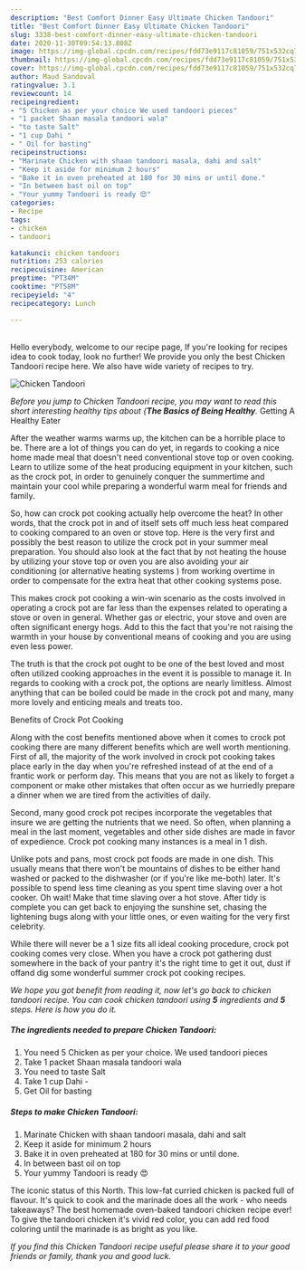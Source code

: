```yaml
---
description: "Best Comfort Dinner Easy Ultimate Chicken Tandoori"
title: "Best Comfort Dinner Easy Ultimate Chicken Tandoori"
slug: 3338-best-comfort-dinner-easy-ultimate-chicken-tandoori
date: 2020-11-30T09:54:13.808Z
image: https://img-global.cpcdn.com/recipes/fdd73e9117c81059/751x532cq70/chicken-tandoori-recipe-main-photo.jpg
thumbnail: https://img-global.cpcdn.com/recipes/fdd73e9117c81059/751x532cq70/chicken-tandoori-recipe-main-photo.jpg
cover: https://img-global.cpcdn.com/recipes/fdd73e9117c81059/751x532cq70/chicken-tandoori-recipe-main-photo.jpg
author: Maud Sandoval
ratingvalue: 3.1
reviewcount: 14
recipeingredient:
- "5 Chicken as per your choice We used tandoori pieces"
- "1 packet Shaan masala tandoori wala"
- "to taste Salt"
- "1 cup Dahi "
- " Oil for basting"
recipeinstructions:
- "Marinate Chicken with shaan tandoori masala, dahi and salt"
- "Keep it aside for minimum 2 hours"
- "Bake it in oven preheated at 180 for 30 mins or until done."
- "In between bast oil on top"
- "Your yummy Tandoori is ready 😍"
categories:
- Recipe
tags:
- chicken
- tandoori

katakunci: chicken tandoori 
nutrition: 253 calories
recipecuisine: American
preptime: "PT34M"
cooktime: "PT58M"
recipeyield: "4"
recipecategory: Lunch

---
```

<br>
Hello everybody, welcome to our recipe page, If you're looking for recipes idea to cook today, look no further! We provide you only the best Chicken Tandoori recipe here. We also have wide variety of recipes to try.
<br>


![Chicken Tandoori](https://img-global.cpcdn.com/recipes/fdd73e9117c81059/751x532cq70/chicken-tandoori-recipe-main-photo.jpg)

<i>Before you jump to Chicken Tandoori recipe, you may want to read this short interesting healthy tips about {<strong>The Basics of Being Healthy</strong>.</i>
Getting A Healthy Eater


After the weather warms warms up, the kitchen can be a horrible place to be. There are a lot of things you can do yet, in regards to cooking a nice home made meal that doesn't need conventional stove top or oven cooking. Learn to utilize some of the heat producing equipment in your kitchen, such as the crock pot, in order to genuinely conquer the summertime and maintain your cool while preparing a wonderful warm meal for friends and family.

So, how can crock pot cooking actually help overcome the heat? In other words, that the crock pot in and of itself sets off much less heat compared to cooking compared to an oven or stove top. Here is the very first and possibly the best reason to utilize the crock pot in your summer meal preparation. You should also look at the fact that by not heating the house by utilizing your stove top or oven you are also avoiding your air conditioning (or alternative heating systems ) from working overtime in order to compensate for the extra heat that other cooking systems pose.

This makes crock pot cooking a win-win scenario as the costs involved in operating a crock pot are far less than the expenses related to operating a stove or oven in general. Whether gas or electric, your stove and oven are often significant energy hogs. Add to this the fact that you're not raising the warmth in your house by conventional means of cooking and you are using even less power.

 The truth is that the crock pot ought to be one of the best loved and most often utilized cooking approaches in the event it is possible to manage it. In regards to cooking with a crock pot, the options are nearly limitless.  Almost anything that can be boiled could be made in the crock pot and many, many more lovely and enticing meals and treats too.

Benefits of Crock Pot Cooking

Along with the cost benefits mentioned above when it comes to crock pot cooking there are many different benefits which are well worth mentioning. First of all, the majority of the work involved in crock pot cooking takes place early in the day when you're refreshed instead of at the end of a frantic work or perform day. This means that you are not as likely to forget a component or make other mistakes that often occur as we hurriedly prepare a dinner when we are tired from the activities of daily.

Second, many good crock pot recipes incorporate the vegetables that insure we are getting the nutrients that we need. So often, when planning a meal in the last moment, vegetables and other side dishes are made in favor of expedience. Crock pot cooking many instances is a meal in 1 dish.

 Unlike pots and pans, most crock pot foods are made in one dish. This usually means that there won't be mountains of dishes to be either hand washed or packed to the dishwasher (or if you're like me-both) later. It's possible to spend less time cleaning as you spent time slaving over a hot cooker. Oh wait! Make that time slaving over a hot stove. After tidy is complete you can get back to enjoying the sunshine set, chasing the lightening bugs along with your little ones, or even waiting for the very first celebrity.

While there will never be a 1 size fits all ideal cooking procedure, crock pot cooking comes very close. When you have a crock pot gathering dust somewhere in the back of your pantry it's the right time to get it out, dust if offand dig some wonderful summer crock pot cooking recipes.


<i>We hope you got benefit from reading it, now let's go back to chicken tandoori recipe. You can cook chicken tandoori using <strong>5</strong> ingredients and <strong>5</strong> steps. Here is how you do it.
</i>

##### The ingredients needed to prepare Chicken Tandoori:

1. You need 5 Chicken as per your choice. We used tandoori pieces
1. Take 1 packet Shaan masala tandoori wala
1. You need to taste Salt
1. Take 1 cup Dahi -
1. Get  Oil for basting


##### Steps to make Chicken Tandoori:

1. Marinate Chicken with shaan tandoori masala, dahi and salt
1. Keep it aside for minimum 2 hours
1. Bake it in oven preheated at 180 for 30 mins or until done.
1. In between bast oil on top
1. Your yummy Tandoori is ready 😍


The iconic status of this North. This low-fat curried chicken is packed full of flavour. It&#39;s quick to cook and the marinade does all the work - who needs takeaways? The best homemade oven-baked tandoori chicken recipe ever! To give the tandoori chicken it&#39;s vivid red color, you can add red food coloring until the marinade is as bright as you like. 

<i>If you find this Chicken Tandoori recipe useful please share it to your good friends or family, thank you and good luck.</i>

